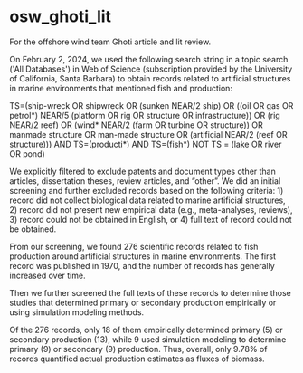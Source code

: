 # osw_ghoti_lit
For the offshore wind team Ghoti article and lit review.

On February 2, 2024, we used the following search string in a topic search ('All Databases') in Web of Science (subscription provided by the University of California, Santa Barbara) to obtain records related to artificial structures in marine environments that mentioned fish and production:

TS=(ship-wreck OR shipwreck OR (sunken NEAR/2 ship) OR ((oil OR gas OR petrol*) NEAR/5 (platform OR rig OR structure OR infrastructure)) OR (rig NEAR/2 reef) OR (wind* NEAR/2 (farm OR turbine OR structure)) OR manmade structure OR man-made structure OR (artificial NEAR/2 (reef OR structure))) AND TS=(producti*) AND TS=(fish*) NOT TS = (lake OR river OR pond)

We explicitly filtered to exclude patents and document types other than articles, dissertation theses, review articles, and “other”. We did an initial screening and further excluded records based on the following criteria: 1) record did not collect biological data related to marine artificial structures, 2) record did not present new empirical data (e.g., meta-analyses, reviews), 3) record could not be obtained in English, or 4) full text of record could not be obtained. 

From our screening, we found 276 scientific records related to fish production around artificial structures in marine environments. The first record was published in 1970, and the number of records has generally increased over time.

Then we further screened the full texts of these records to determine those studies that determined primary or secondary production empirically or using simulation modeling methods.

Of the 276 records, only 18 of them empirically determined primary (5) or secondary production (13), while 9 used simulation modeling to determine primary (9) or secondary (9) production. Thus, overall, only 9.78% of records quantified actual production estimates as fluxes of biomass. 


